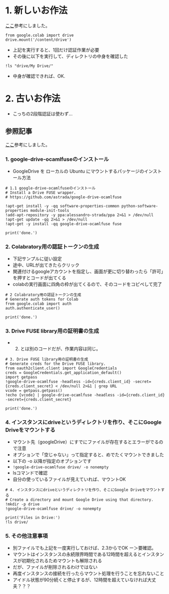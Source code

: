 # 1. 新しいお作法
[ここ](https://qiita.com/k_uekado/items/45b76f9a6f920bf0f786)参考にしました。
```
from google.colab import drive
drive.mount('/content/drive')
```
* 上記を実行すると、1回だけ認証作業が必要
* その後に以下を実行して、ディレクトリの中身を確認した
```
!ls "drive/My Drive/"
```

* 中身が確認できれば、OK.

# 2. 古いお作法
* こっちの2段階認証は使わず…
## 参照記事
[ここ](https://uepon.hatenadiary.com/entry/2018/03/21/180329)参考にしました。

### 1. google-drive-ocamlfuseのインストール
* GoogleDrive を ローカルの Ubuntu にマウントするパッケージのインストール方法
```
# 1.1 google-drive-ocamlfuseのインストール
# Install a Drive FUSE wrapper.
# https://github.com/astrada/google-drive-ocamlfuse

!apt-get install -y -qq software-properties-common python-software-properties module-init-tools
!add-apt-repository -y ppa:alessandro-strada/ppa 2>&1 > /dev/null
!apt-get update -qq 2>&1 > /dev/null
!apt-get -y install -qq google-drive-ocamlfuse fuse

print('done.')
```

### 2. Colabratory用の認証トークンの生成
* 下記サンプルに従い設定
* 途中、URLが出てきたらクリック
* 関連付けるgoogleアカウントを指定し、画面が更に切り替わったら「許可」を押すとコードが出てくる
* colabの実行画面に四角の枠が出てくるので、そのコードをコピペして完了
```
# 2 Colabratory用の認証トークンの生成
# Generate auth tokens for Colab
from google.colab import auth
auth.authenticate_user()

print('done.')
```

### 3. Drive FUSE library用の証明書の生成
* 2. とは別のコードだが、作業内容は同じ。
```
# 3. Drive FUSE library用の証明書の生成
# Generate creds for the Drive FUSE library.
from oauth2client.client import GoogleCredentials
creds = GoogleCredentials.get_application_default()
import getpass
!google-drive-ocamlfuse -headless -id={creds.client_id} -secret={creds.client_secret} < /dev/null 2>&1 | grep URL
vcode = getpass.getpass()
!echo {vcode} | google-drive-ocamlfuse -headless -id={creds.client_id} -secret={creds.client_secret}

print('done.')
```

### 4. インスタンスにdriveというディレクトリを作り、そこにGoogle Driveをマウントする
* マウント先（googleDrive）にすでにファイルが存在するとエラーがでるので注意
* オプションで「空じゃない」って指定すると、めでたくマウントできました
* 以下の -o 以降が指定のオプションです
* `!google-drive-ocamlfuse drive/ -o nonempty`
* lsコマンドで確認
* 自分の使っているファイルが見えていれば、マウントOK
```
# 4. インスタンスにdriveというディレクトリを作り、そこにGoogle Driveをマウントする
# Create a directory and mount Google Drive using that directory.
!mkdir -p drive
!google-drive-ocamlfuse drive/ -o nonempty

print('Files in Drive:')
!ls drive/
```

### 5. その他注意事項
* 別ファイルでも上記を一度実行しておけば、2.3からでOK ー＞要確認。
* マウントはインスタンスの永続限界時間である12時間を超えるとインスタンスが初期化されるためマウントも解除される
* だが、ファイルが削除されるわけではない
* 再度インスタンスの接続を行ったらマウント処理を行うことを忘れないこと
* アイドル状態が90分続くと停止するが、12時間を超えていなければ大丈夫？？？
